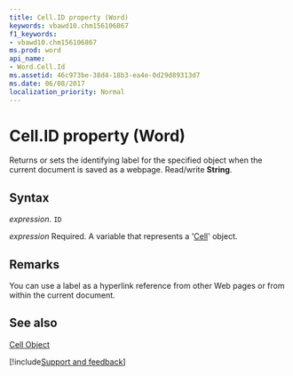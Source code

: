 ```yaml
---
title: Cell.ID property (Word)
keywords: vbawd10.chm156106867
f1_keywords:
- vbawd10.chm156106867
ms.prod: word
api_name:
- Word.Cell.Id
ms.assetid: 46c973be-38d4-18b3-ea4e-0d29d89313d7
ms.date: 06/08/2017
localization_priority: Normal
---
```



# Cell.ID property (Word)

Returns or sets the identifying label for the specified object when the current document is saved as a webpage. Read/write  **String**.


## Syntax

_expression_. `ID`

_expression_ Required. A variable that represents a '[Cell](Word.Cell.md)' object.


## Remarks

You can use a label as a hyperlink reference from other Web pages or from within the current document.


## See also


[Cell Object](Word.Cell.md)

[!include[Support and feedback](~/includes/feedback-boilerplate.md)]